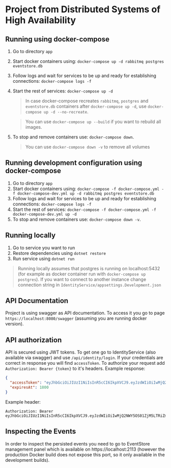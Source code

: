 # Project from Distributed Systems of High Availability 

## Running using docker-compose

1. Go to directory `app`
2. Start docker containers using: `docker-compose up -d rabbitmq postgres eventstore.db`
3. Follow logs and wait for services to be up and ready for establishing connections: `docker-compose logs -f`
4. Start the rest of services: `docker-compose up -d`  
    > In case docker-compose recreates `rabbitmq`, `postgres` and `eventstore.db` containers after `docker-compose up -d`, use `docker-compose up -d --no-recreate`.  

    > You can use `docker-compose up --build` if you want to rebuild all images.
5. To stop and remove containers use: `docker-compose down`. 
   > You can use `docker-compose down -v` to remove all volumes 

## Running development configuration using docker-compose

1. Go to directory `app`
2. Start docker containers using: `docker-compose -f docker-compose.yml -f docker-compose-dev.yml up -d rabbitmq postgres eventstore.db`
3. Follow logs and wait for services to be up and ready for establishing connections: `docker-compose logs -f`
4. Start the rest of services: `docker-compose -f docker-compose.yml -f docker-compose-dev.yml up -d` 
5. To stop and remove containers use: `docker-compose down -v`. 

## Running locally

1. Go to service you want to run
2. Restore dependencies using `dotnet restore`
3. Run service using `dotnet run`

> Running locally assumes that postgres is running on localhost:5432 (for example as docker container run with `docker-compose up postgres`). If you want to connect to another instance change connection string in `IdentityService/appsettings.Development.json`

## API Documentation
Project is using swagger as API documentation. To access it you go to page `https://localhost:8080/swagger` (assuming you are running docker version). 

## API authorization

API is secured using JWT tokens. To get one go to IdentityService (also available via swagger) and use `/api/identity/login`. If your credentials are correct in response you will find `accessToken`. To authorize your request add `Authorization: Bearer {token}` to it's headers.
Example response:
```json
{
  "accessToken": "eyJhbGciOiJIUzI1NiIsInR5cCI6IkpXVCJ9.eyJzdWIiOiIwMjQ2NWY5OS01ZjM5LTRiZmQtOTM1NS0wZjNmYWYxODM2Y2YiLCJqdGkiOiJmMGEzOWRlNy00NmE3LTQ2MjAtYmY0Yi03NDcxODhiODM4ODMiLCJpYXQiOiIwMy8xNS8yMDIxIDEwOjEyOjQ5IiwibmJmIjoxNjE1ODAzMTY5LCJleHAiOjE2MTU4MDQ5NjksImlzcyI6InRlc3QiLCJhdWQiOiJ0ZXN0In0.kQvY98tAl8MTbWG0SHByPeELYW0ZXZLYK_18wWSIRMg",
  "expiresAt": 1800
}
```

Example header:
```http
Authorization: Bearer eyJhbGciOiJIUzI1NiIsInR5cCI6IkpXVCJ9.eyJzdWIiOiIwMjQ2NWY5OS01ZjM5LTRiZmQtOTM1NS0wZjNmYWYxODM2Y2YiLCJqdGkiOiJmMGEzOWRlNy00NmE3LTQ2MjAtYmY0Yi03NDcxODhiODM4ODMiLCJpYXQiOiIwMy8xNS8yMDIxIDEwOjEyOjQ5IiwibmJmIjoxNjE1ODAzMTY5LCJleHAiOjE2MTU4MDQ5NjksImlzcyI6InRlc3QiLCJhdWQiOiJ0ZXN0In0.kQvY98tAl8MTbWG0SHByPeELYW0ZXZLYK_18wWSIRMg
```

## Inspecting the Events
In order to inspect the persisted events you need to go to EventStore management panel which is available on https://localhost:2113 (however the production Docker build does not expose this port, so it only available in the development builds).

